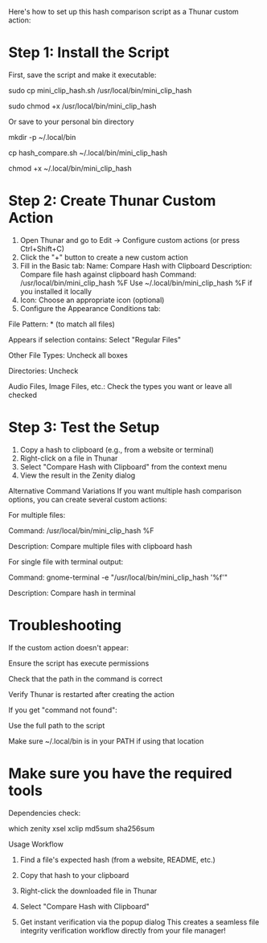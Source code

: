 Here's how to set up this hash comparison script as a Thunar custom action:

# Step 1: Install the Script
First, save the script and make it executable:

  sudo cp mini_clip_hash.sh /usr/local/bin/mini_clip_hash
  
  sudo chmod +x /usr/local/bin/mini_clip_hash

Or save to your personal bin directory
   
  mkdir -p ~/.local/bin

  cp hash_compare.sh ~/.local/bin/mini_clip_hash

  chmod +x ~/.local/bin/mini_clip_hash

# Step 2: Create Thunar Custom Action
1.	Open Thunar and go to Edit → Configure custom actions (or press Ctrl+Shift+C)
2.	Click the "+" button to create a new custom action
3.	Fill in the Basic tab: 
  Name: Compare Hash with Clipboard
  Description: Compare file hash against clipboard hash
  Command: /usr/local/bin/mini_clip_hash %F
  Use ~/.local/bin/mini_clip_hash %F if you installed it locally
4.  Icon: Choose an appropriate icon (optional)
5.	Configure the Appearance Conditions tab:

  File Pattern: * (to match all files)
  
  Appears if selection contains: Select "Regular Files"
  
  Other File Types: Uncheck all boxes
  
  Directories: Uncheck
  
  Audio Files, Image Files, etc.: Check the types you want or leave all checked
  
# Step 3: Test the Setup
1.	Copy a hash to clipboard (e.g., from a website or terminal)
2.	Right-click on a file in Thunar
3.	Select "Compare Hash with Clipboard" from the context menu
4.	View the result in the Zenity dialog
   
Alternative Command Variations
If you want multiple hash comparison options, you can create several custom actions:

For multiple files:

  Command: /usr/local/bin/mini_clip_hash %F
  
  Description: Compare multiple files with clipboard hash
  
For single file with terminal output:

  Command: gnome-terminal -e "/usr/local/bin/mini_clip_hash '%f'"
  
  Description: Compare hash in terminal
  
# Troubleshooting

If the custom action doesn't appear:

  Ensure the script has execute permissions
  
  Check that the path in the command is correct
  
  Verify Thunar is restarted after creating the action
  
If you get "command not found":

  Use the full path to the script
  
  Make sure ~/.local/bin is in your PATH if using that location

# Make sure you have the required tools

Dependencies check:

which zenity xsel xclip md5sum sha256sum

Usage Workflow

1.	Find a file's expected hash (from a website, README, etc.)
   
2.	Copy that hash to your clipboard
   
3.	Right-click the downloaded file in Thunar
   
4.	Select "Compare Hash with Clipboard"
8.	Get instant verification via the popup dialog
This creates a seamless file integrity verification workflow directly from your file manager!
